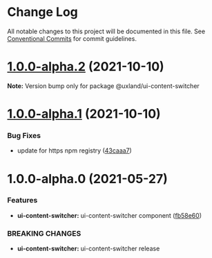 # Change Log

All notable changes to this project will be documented in this file.
See [Conventional Commits](https://conventionalcommits.org) for commit guidelines.

# [1.0.0-alpha.2](https://github.com/uxland/lit/compare/@uxland/ui-content-switcher@1.0.0-alpha.1...@uxland/ui-content-switcher@1.0.0-alpha.2) (2021-10-10)

**Note:** Version bump only for package @uxland/ui-content-switcher





# [1.0.0-alpha.1](https://github.com/uxland/lit/compare/@uxland/ui-content-switcher@1.0.0-alpha.0...@uxland/ui-content-switcher@1.0.0-alpha.1) (2021-10-10)


### Bug Fixes

* update for https npm registry ([43caaa7](https://github.com/uxland/lit/commit/43caaa7115605279ee77f92a89113ee8940a4941))





# 1.0.0-alpha.0 (2021-05-27)


### Features

* **ui-content-switcher:** ui-content-switcher component ([fb58e60](https://github.com/uxland/lit/commit/fb58e60736e4456810dec4da30b3577bb84be8e8))


### BREAKING CHANGES

* **ui-content-switcher:** ui-content-switcher release
